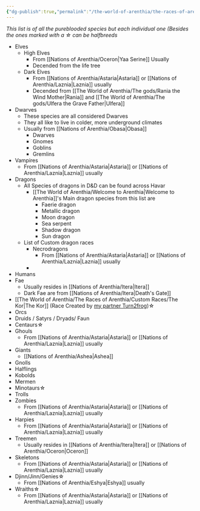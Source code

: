 ```yaml
---
{"dg-publish":true,"permalink":"/the-world-of-arenthia/the-races-of-arenthia/the-races-of-arenthia/","tags":["Races"]}
---
```


*This list is of all the pureblooded species but each individual one (Besides the ones marked with a ☆  can be halfbreeds*

- Elves
	- High Elves 
		- From [[Nations of Arenthia/Oceron\|Yaa Serine]] Usually
		- Decended from the life tree
	- Dark Elves
		- From [[Nations of Arenthia/Astaria\|Astaria]] or [[Nations of Arenthia/Laznia\|Laznia]] usually
		- Decended from [[The World of Arenthia/The gods/Rania the Wind Mother\|Rania]] and [[The World of Arenthia/The gods/Ulfera the Grave Father\|Ulfera]]
- Dwarves
	- These species are all considered Dwarves
	- They all like to live in colder, more underground climates
	- Usually from [[Nations of Arenthia/Obasa\|Obasa]]
		- Dwarves
		- Gnomes
		- Goblins
		- Gremlins
- Vampires
	-  From [[Nations of Arenthia/Astaria\|Astaria]] or [[Nations of Arenthia/Laznia\|Laznia]] usually
- Dragons
	- All Species of dragons in D&D can be found across Havar
		- [[The World of Arenthia/Welcome to Arenthia\|Welcome to Arenthia]]'s Main dragon species from this list are  
		    - Faerie dragon
		    - Metallic dragon
		    - Moon dragon
		    - Sea serpent
		    - Shadow dragon
		    - Sun dragon
	- List of Custom dragon races
		- Necrodragons
			- From [[Nations of Arenthia/Astaria\|Astaria]] or [[Nations of Arenthia/Laznia\|Laznia]] usually
		- 
- Humans
- Fae
	- Usually resides in [[Nations of Arenthia/Itera\|Itera]] 
	- Dark Fae are from [[Nations of Arenthia/Itera\|Death's Gate]]
- [[The World of Arenthia/The Races of Arenthia/Custom Races/The Kor\|The Kor]] (Race Created by [my partner Turn2frog](https://www.dndbeyond.com/members/_Turn2Frog_))☆ 
- Orcs
- Druids / Satyrs / Dryads/ Faun
- Centaurs☆ 
- Ghouls
	- From [[Nations of Arenthia/Astaria\|Astaria]] or [[Nations of Arenthia/Laznia\|Laznia]] usually
- Giants
	- [[Nations of Arenthia/Ashea\|Ashea]]
- Gnolls
- Halflings
- Kobolds
- Mermen
- Minotaurs☆ 
- Trolls
- Zombies
	- From [[Nations of Arenthia/Astaria\|Astaria]] or [[Nations of Arenthia/Laznia\|Laznia]] usually
- Harpies
	- From [[Nations of Arenthia/Astaria\|Astaria]] or [[Nations of Arenthia/Laznia\|Laznia]] usually
- Treemen
	-  Usually resides in [[Nations of Arenthia/Itera\|Itera]] or [[Nations of Arenthia/Oceron\|Oceron]] 
- Skeletons
	- From [[Nations of Arenthia/Astaria\|Astaria]] or [[Nations of Arenthia/Laznia\|Laznia]] usually
- Djinn/Jinn/Genies☆ 
	- From [[Nations of Arenthia/Eshya\|Eshya]] usually
- Wraiths☆ 
	- From [[Nations of Arenthia/Astaria\|Astaria]] or [[Nations of Arenthia/Laznia\|Laznia]] usually